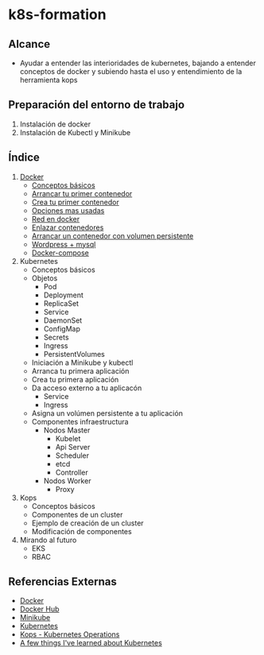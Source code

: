 # k8s-formation
## Alcance
- Ayudar a entender las interioridades de kubernetes, bajando a entender conceptos de docker y subiendo hasta el uso y entendimiento de la herramienta kops


## Preparación del entorno de trabajo
1. Instalación de docker
2. Instalación de Kubectl y Minikube

## Índice

1. [Docker](https://github.com/mikim83/k8s-formation/tree/master/1.docker#1docker)
	- [Conceptos básicos](https://github.com/mikim83/k8s-formation/tree/master/1.docker#1docker)
	- [Arrancar tu primer contenedor](https://github.com/mikim83/k8s-formation/tree/master/1.docker#12-arrancar-tu-primer-contenedor)
	- [Crea tu primer contenedor](https://github.com/mikim83/k8s-formation/tree/master/1.docker#13-crea-tu-primer-contenedor)
	- [Opciones mas usadas](https://github.com/mikim83/k8s-formation/tree/master/1.docker#14-opciones-mas-usadas-de-docker)
	- [Red en docker](https://github.com/mikim83/k8s-formation/tree/master/1.docker#15-red-en-docker)
	- [Enlazar contenedores](https://github.com/mikim83/k8s-formation/tree/master/1.docker#16-enlazar-contenedores)
	- [Arrancar un contenedor con volumen persistente](https://github.com/mikim83/k8s-formation/tree/master/1.docker#17-arrancar-un-contenedor-con-volumen-persistente)
	- [Wordpress + mysql](https://github.com/mikim83/k8s-formation/tree/master/1.docker#18-wordpress--mysql)
	- [Docker-compose](https://github.com/mikim83/k8s-formation/tree/master/1.docker#19-docker-compose)
2. Kubernetes
	- Conceptos básicos
	- Objetos 
		- Pod
		- Deployment
		- ReplicaSet
		- Service
		- DaemonSet
		- ConfigMap
		- Secrets
		- Ingress
		- PersistentVolumes
	- Iniciación a Minikube y kubectl
	- Arranca tu primera aplicación
	- Crea tu primera aplicación
	- Da acceso externo a tu aplicacón
		- Service
		- Ingress
	- Asigna un volúmen persistente a tu aplicación
	- Componentes infraestructura
		- Nodos Master
		  - Kubelet
		  - Api Server
		  - Scheduler
		  - etcd
		  - Controller
		- Nodos Worker
		  - Proxy
3. Kops
	- Conceptos básicos
	- Componentes de un cluster
	- Ejemplo de creación de un cluster
	- Modificación de componentes 
4. Mirando al futuro
	- EKS
	- RBAC 


## Referencias Externas
 - [Docker](https://www.docker.com/)
 - [Docker Hub](https://hub.docker.com/)
 - [Minikube](https://github.com/kubernetes/minikube)
 - [Kubernetes](https://kubernetes.io/)
 - [Kops - Kubernetes Operations](https://github.com/kubernetes/kops)
 - [A few things I've learned about Kubernetes](https://jvns.ca/blog/2017/06/04/learning-about-kubernetes/)

